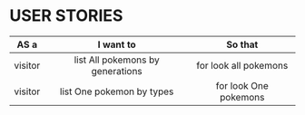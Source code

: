 # USER STORIES 

|AS a|I want to|So that|
|:---------:|:-----------:|:--------------------:|
|visitor  |list All pokemons by generations|for look all pokemons|
|visitor  |list One pokemon by types|for look One pokemons|
